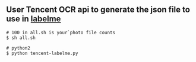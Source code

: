 ## User Tencent OCR api to generate the json file to use in [labelme](https://github.com/wkentaro/labelme)

```
# 100 in all.sh is your`photo file counts
$ sh all.sh

# python2
$ python tencent-labelme.py 
```
